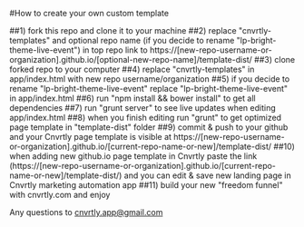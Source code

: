 #How to create your own custom template

##1) fork this repo and clone it to your machine
##2) replace "cnvrtly-templates" and optional repo name (if you decide to rename "lp-bright-theme-live-event") in top repo link to https://[new-repo-username-or-organization].github.io/[optional-new-repo-name]/template-dist/
##3) clone forked repo to your computer
##4) replace "cnvrtly-templates" in app/index.html with new repo username/organization
##5) if you decide to rename "lp-bright-theme-live-event" replace "lp-bright-theme-live-event" in app/index.html
##6) run "npm install && bower install" to get all dependencies
##7) run "grunt server" to see live updates when editing app/index.html
##8) when you finish editing run "grunt" to get optimized page template in "template-dist" folder
##9) commit & push to your github and your Cnvrtly page template is visible at https://[new-repo-username-or-organization].github.io/[current-repo-name-or-new]/template-dist/
##10) when adding new github.io page template in Cnvrtly paste the link (https://[new-repo-username-or-organization].github.io/[current-repo-name-or-new]/template-dist/) and you can edit & save new landing page in Cnvrtly marketing automation app
##11) build your new "freedom funnel" with cnvrtly.com and enjoy

Any questions to cnvrtly.app@gmail.com
